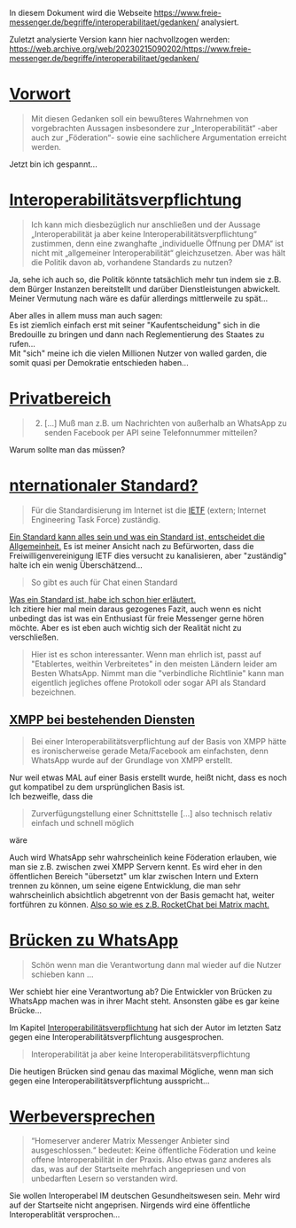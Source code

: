 In diesem Dokument wird die Webseite https://www.freie-messenger.de/begriffe/interoperabilitaet/gedanken/ analysiert.  


Zuletzt analysierte Version kann hier nachvollzogen werden:  
https://web.archive.org/web/20230215090202/https://www.freie-messenger.de/begriffe/interoperabilitaet/gedanken/

# [Vorwort](https://www.freie-messenger.de/begriffe/interoperabilitaet/gedanken/#vorwort)
> Mit diesen Gedanken soll ein bewußteres Wahrnehmen von vorgebrachten Aussagen insbesondere zur „Interoperabilität“ -aber auch zur „Föderation“- sowie eine sachlichere Argumentation erreicht werden.

Jetzt bin ich gespannt...

# [Interoperabilitätsverpflichtung](https://www.freie-messenger.de/begriffe/interoperabilitaet/gedanken/#interoperabilitätsverpflichtung)
> Ich kann mich diesbezüglich nur anschließen und der Aussage „Interoperabilität ja aber keine Interoperabilitätsverpflichtung“ zustimmen, denn eine zwanghafte „individuelle Öffnung per DMA“ ist nicht mit „allgemeiner Interoperabilität“ gleichzusetzen. Aber was hält die Politik davon ab, vorhandene Standards zu nutzen?

Ja, sehe ich auch so, die Politik könnte tatsächlich mehr tun indem sie z.B. dem Bürger Instanzen bereitstellt und darüber Dienstleistungen abwickelt.  
Meiner Vermutung nach wäre es dafür allerdings mittlerweile zu spät...  

Aber alles in allem muss man auch sagen:  
Es ist ziemlich einfach erst mit seiner "Kaufentscheidung" sich in die Bredouille zu bringen und dann nach Reglementierung des Staates zu rufen...  
Mit "sich" meine ich die vielen Millionen Nutzer von walled garden, die somit quasi per Demokratie entschieden haben...

# [Privatbereich](https://www.freie-messenger.de/begriffe/interoperabilitaet/gedanken/#privatbereich)
> 2. [...] Muß man z.B. um Nachrichten von außerhalb an WhatsApp zu senden Facebook per API seine Telefonnummer mitteilen?

Warum sollte man das müssen?

# [nternationaler Standard?](https://www.freie-messenger.de/begriffe/interoperabilitaet/gedanken/#internationaler-standard)
> Für die Standardisierung im Internet ist die [IETF](https://de.wikipedia.org/wiki/Internet_Engineering_Task_Force) (extern; Internet Engineering Task Force) zuständig.

[Ein Standard kann alles sein und was ein Standard ist, entscheidet die Allgemeinheit.](README.md#standard) Es ist meiner Ansicht nach zu Befürworten, dass die Freiwilligenvereinigung IETF dies versucht zu kanalisieren, aber "zuständig" halte ich ein wenig Überschätzend...

> So gibt es auch für Chat einen Standard

[Was ein Standard ist, habe ich schon hier erläutert.](README.md#standard)  
Ich zitiere hier mal mein daraus gezogenes Fazit, auch wenn es nicht unbedingt das ist was ein Enthusiast für freie Messenger gerne hören möchte. Aber es ist eben auch wichtig sich der Realität nicht zu verschließen.
> Hier ist es schon interessanter. Wenn man ehrlich ist, passt auf "Etablertes, weithin Verbreitetes" in den meisten Ländern leider am Besten WhatsApp. Nimmt man die "verbindliche Richtlinie" kann man eigentlich jegliches offene Protokoll oder sogar API als Standard bezeichnen.

## [XMPP bei bestehenden Diensten](https://www.freie-messenger.de/begriffe/interoperabilitaet/gedanken/#xmpp-bei-bestehenden-diensten)
> Bei einer Interoperabilitätsverpflichtung auf der Basis von XMPP hätte es ironischerweise gerade Meta/Facebook am einfachsten, denn WhatsApp wurde auf der Grundlage von XMPP erstellt. 

Nur weil etwas MAL auf einer Basis erstellt wurde, heißt nicht, dass es noch gut kompatibel zu dem ursprünglichen Basis ist.  
Ich bezweifle, dass die 
> Zurverfügungstellung einer Schnittstelle [...] also technisch relativ einfach und schnell möglich

wäre

Auch wird WhatsApp sehr wahrscheinlich keine Föderation erlauben, wie man sie z.B. zwischen zwei XMPP Servern kennt.
Es wird eher in den öffentlichen Bereich "übersetzt" um klar zwischen Intern und Extern trennen zu können, um seine eigene Entwicklung, die man sehr wahrscheinlich absichtlich abgetrennt von der Basis gemacht hat, weiter fortführen zu können.
[Also so wie es z.B. RocketChat bei Matrix macht.](https://docs.rocket.chat/use-rocket.chat/rocket.chat-workspace-administration/settings/federation/matrix-bridge)

# [Brücken zu WhatsApp](https://www.freie-messenger.de/begriffe/interoperabilitaet/gedanken/#brücken-zu-whatsapp)
> Schön wenn man die Verantwortung dann mal wieder auf die Nutzer schieben kann …

Wer schiebt hier eine Verantwortung ab? Die Entwickler von Brücken zu WhatsApp machen was in ihrer Macht steht. Ansonsten gäbe es gar keine Brücke...  

Im Kapitel [Interoperabilitätsverpflichtung](https://www.freie-messenger.de/begriffe/interoperabilitaet/gedanken/#interoperabilitätsverpflichtung) hat sich der Autor im letzten Satz gegen eine Interoperabilitätsverpflichtung ausgesprochen.
> Interoperabilität ja aber keine Interoperabilitätsverpflichtung

Die heutigen Brücken sind genau das maximal Mögliche, wenn man sich gegen eine Interoperabilitätsverpflichtung ausspricht...

# [Werbeversprechen](https://www.freie-messenger.de/begriffe/interoperabilitaet/gedanken/#werbeversprechen)
> “Homeserver anderer Matrix Messenger Anbieter sind ausgeschlossen.“ bedeutet: Keine öffentliche Föderation und keine offene Interoperabilität in der Praxis. Also etwas ganz anderes als das, was auf der Startseite mehrfach angepriesen und von unbedarften Lesern so verstanden wird.

Sie wollen Interoperabel IM deutschen Gesundheitswesen sein. Mehr wird auf der Startseite nicht angeprisen. Nirgends wird eine öffentliche Interoperablität versprochen...
